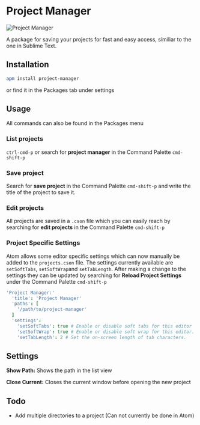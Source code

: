 # Project Manager

![Project Manager](https://raw.github.com/danielbrodin/atom-project-manager/master/project-manager.gif)

A package for saving your projects for fast and easy access, similiar to the one in Sublime Text.

## Installation
```sh
apm install project-manager
```
or find it in the Packages tab under settings

## Usage
All commands can also be found in the Packages menu
### List projects
`ctrl-cmd-p` or search for **project manager** in the Command Palette `cmd-shift-p`

### Save project
Search for **save project** in the Command Palette `cmd-shift-p` and write the title of the project to save it.

### Edit projects
All projects are saved in a `.cson` file which you can easily reach by searching for **edit projects** in the Command Palette `cmd-shift-p`

### Project Specific Settings
Atom allows some editor specific settings which can now manually be added to the `projects.cson` file.
The settings currently available are `setSoftTabs`, `setSoftWrap`and `setTabLength`. After making a change to the settings they can be updated by searching for **Reload Project Settings** under the Command Palette `cmd-shift-p`

```CoffeeScript
'Project Manager:'
  'title': 'Project Manager'
  'paths': [
    '/path/to/project-manager'
  ]
  'settings':
    'setSoftTabs': true # Enable or disable soft tabs for this editor
    'setSoftWrap': true # Enable or disable soft wrap for this editor.
    'setTabLength': 2 # Set the on-screen length of tab characters.
```

## Settings
**Show Path:** Shows the path in the list view

**Close Current:** Closes the current window before opening the new project

## Todo
- Add multiple directories to a project (Can not currently be done in Atom)

